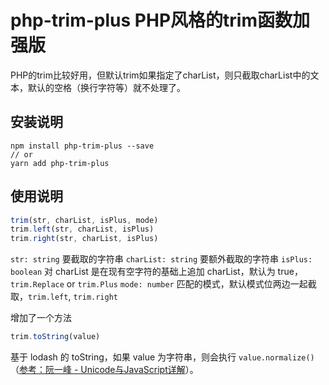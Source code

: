 # php-trim-plus PHP风格的trim函数加强版

PHP的trim比较好用，但默认trim如果指定了charList，则只截取charList中的文本，默认的空格（换行字符等）就不处理了。

## 安装说明

```shell
npm install php-trim-plus --save
// or
yarn add php-trim-plus
```

## 使用说明

```js
trim(str, charList, isPlus, mode)
trim.left(str, charList, isPlus)
trim.right(str, charList, isPlus)
```

`str: string` 要截取的字符串
`charList: string` 要额外截取的字符串
`isPlus: boolean` 对 charList 是在现有空字符的基础上追加 charList，默认为 true，`trim.Replace` or `trim.Plus`
`mode: number` 匹配的模式，默认模式位两边一起截取，`trim.left`, `trim.right`

增加了一个方法

```js
trim.toString(value)
```

基于 lodash 的 toString，如果 value 为字符串，则会执行 `value.normalize()` （[参考：阮一峰 - Unicode与JavaScript详解](http://www.ruanyifeng.com/blog/2014/12/unicode.html)）。

 